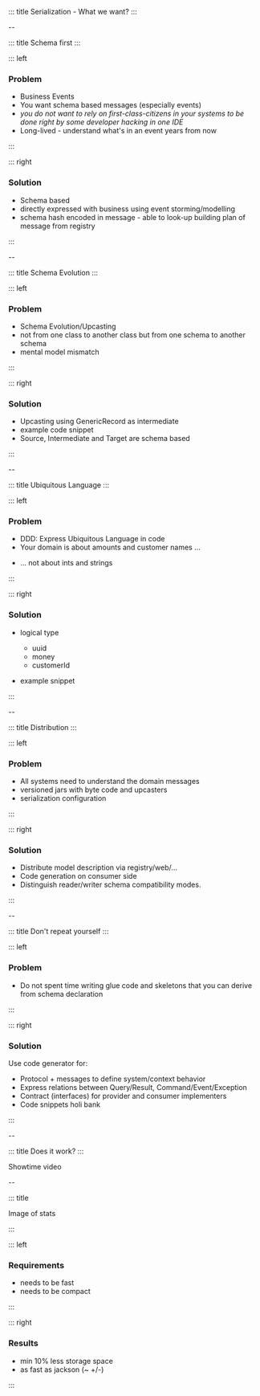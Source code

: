 <!-- slide template="[[tpl-intermediate]]" bg="[[holisticon-bg.svg]]" -->

::: title
Serialization - What we want?
:::

--

<!-- slide template="[[tpl-col-1-1]]" bg="[[holisticon-bg.svg]]" -->

::: title
Schema first
:::

::: left

### <i class="fas fa-question-circle fa-1x"></i> Problem

- Business Events
- You want schema based messages (especially events)
- _you do not want to rely on first-class-citizens in your systems to be done right by some developer hacking in one IDE_
- Long-lived - understand what's in an event years from now

:::


::: right

### Solution <i class="fas fa-exclamation-circle fa-1x"></i>

- Schema based
- directly expressed with business using event storming/modelling
- schema hash encoded in message - able to look-up building plan of message from registry

:::


--

<!-- slide template="[[tpl-col-1-1]]" bg="[[holisticon-bg.svg]]" -->

::: title
Schema Evolution
:::

::: left

### <i class="fas fa-question-circle fa-1x"></i> Problem

- Schema Evolution/Upcasting
- not from one class to another class but from one schema to another schema
- mental model mismatch

:::


::: right

### Solution <i class="fas fa-exclamation-circle fa-1x"></i>

- Upcasting using GenericRecord as intermediate
- example code snippet
- Source, Intermediate and Target are schema based

:::


--

<!-- slide template="[[tpl-col-1-1]]" bg="[[holisticon-bg.svg]]" -->

::: title
Ubiquitous Language
:::

::: left

### <i class="fas fa-question-circle fa-1x"></i> Problem

- DDD: Express Ubiquitous Language in code
- Your domain is about amounts and customer names ...
+ ... not about ints and strings

:::

::: right

### Solution <i class="fas fa-exclamation-circle fa-1x"></i>

- logical type
  - uuid
  - money
  - customerId

- example snippet

:::

--

<!-- slide template="[[tpl-col-1-1]]" bg="[[holisticon-bg.svg]]" -->

::: title
Distribution
:::

::: left

### <i class="fas fa-question-circle fa-1x"></i> Problem

- All systems need to understand the domain messages
- versioned jars with byte code and upcasters
- serialization configuration

:::


::: right

### Solution <i class="fas fa-exclamation-circle fa-1x"></i>

- Distribute model description via registry/web/...
- Code generation on consumer side
- Distinguish reader/writer schema compatibility modes.

:::

--
<!-- slide template="[[tpl-col-1-1]]" bg="[[holisticon.svg]]" -->

::: title
Don't repeat yourself
:::

::: left

### <i class="fas fa-question-circle fa-1x"></i> Problem

* Do not spent time writing glue code and skeletons that you can derive from schema declaration

:::


::: right

### Solution <i class="fas fa-exclamation-circle fa-1x"></i>

Use code generator for:

* Protocol + messages to define system/context behavior
* Express relations between Query/Result, Command/Event/Exception
* Contract (interfaces) for provider and consumer implementers
* Code snippets holi bank

:::


--

<!-- slide template="[[tpl-col-1-center]]" bg="[[holisticon-bg.svg]]" -->

::: title
Does it work?
:::


Showtime video

--

<!-- slide template="[[tpl-final]]" bg="[[holisticon-bg.svg]]" data-background-opacity="0.2" -->

::: title

Image of stats

:::

::: left

### Requirements

* needs to be fast
* needs to be compact

:::

::: right

### Results

* min 10% less storage space
* as fast as jackson (~ +/-)

:::
